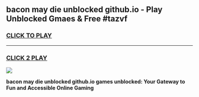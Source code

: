 
## bacon may die unblocked github.io - Play Unblocked Gmaes & Free #tazvf
<h3>
<a href="https://news.freeplayer.one?title=bacon_may_die_unblocked_github.io&ref=26F">CLICK TO PLAY</a></h3>
<hr>

<h3>
<a href="https://news.freeplayer.one?title=bacon_may_die_unblocked_github.io&ref=26F">CLICK 2 PLAY</a>
  
</h3>

<a href="https://news.freeplayer.one?title=bacon_may_die_unblocked_github.io&ref=26F/"><img src="https://clearcache.store/games.png"></a>


**bacon may die unblocked github.io games unblocked: Your Gateway to Fun and Accessible Online Gaming**
